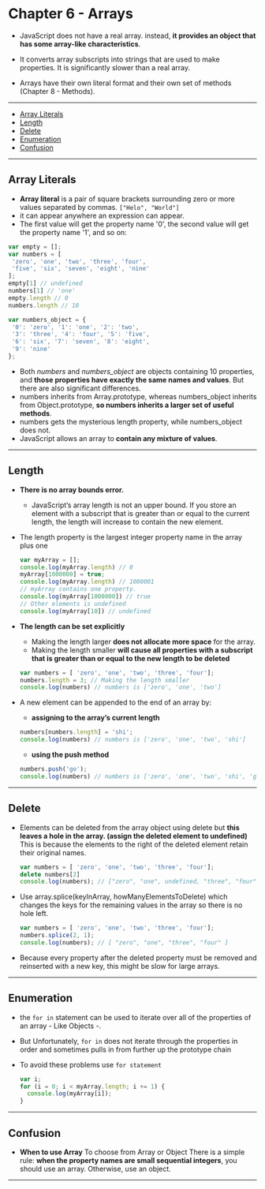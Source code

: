 # Chapter 6 - Arrays

- JavaScript does not have a real array. instead, **it provides an object that has some array-like characteristics**.

- It converts array subscripts into strings that are used to make properties. It is significantly slower than a real array.

- Arrays have their own literal format and their own set of methods (Chapter 8 - Methods).

---

- [Array Literals](#Array-Literals)
- [Length](#Length)
- [Delete](#delete)
- [Enumeration](#enumeration)
- [Confusion](#confusion)

---

## Array Literals

- **Array literal** is a pair of square brackets surrounding zero or more values separated by commas. `["Helo", "World"]`
- it can appear anywhere an expression can appear. 
- The first value will get the property name '0', the second value will get the property name '1', and so on:

```js
var empty = [];
var numbers = [
 'zero', 'one', 'two', 'three', 'four',
 'five', 'six', 'seven', 'eight', 'nine'
];
empty[1] // undefined
numbers[1] // 'one'
empty.length // 0
numbers.length // 10

var numbers_object = {
 '0': 'zero', '1': 'one', '2': 'two',
 '3': 'three', '4': 'four', '5': 'five',
 '6': 'six', '7': 'seven', '8': 'eight',
 '9': 'nine'
};
```

- Both *numbers* and *numbers_object* are objects containing 10 properties, and **those properties have exactly the same names and values**. But there are also significant differences.
- numbers inherits from Array.prototype, whereas numbers_object inherits from Object.prototype, **so numbers inherits a larger set of useful methods**.
- numbers gets the mysterious length property, while numbers_object does not.
- JavaScript allows an array to **contain any mixture of values**.

---

## Length

- **There is no array bounds error.**
  - JavaScript’s array length is not an upper bound. If you store an element with a subscript that is greater than or equal to the current length, the length will increase to contain the new element.
- The length property is the largest integer property name in the array plus one

  ```js
  var myArray = [];
  console.log(myArray.length) // 0
  myArray[1000000] = true;
  console.log(myArray.length) // 1000001
  // myArray contains one property.
  console.log(myArray[1000000]) // true
  // Other elements is undefined
  console.log(myArray[10]) // undefined
  ```

- **The length can be set explicitly**
  - Making the length larger **does not allocate more space** for the array.
  - Making the length smaller **will cause all properties with a subscript that is greater than or equal to the new length to be deleted**

  ```js
  var numbers = [ 'zero', 'one', 'two', 'three', 'four'];
  numbers.length = 3; // Making the length smaller
  console.log(numbers) // numbers is ['zero', 'one', 'two']
  ```

- A new element can be appended to the end of an array by:
  - **assigning to the array’s current length**

  ```js
  numbers[numbers.length] = 'shi';
  console.log(numbers) // numbers is ['zero', 'one', 'two', 'shi']
  ```

  - **using the push method**
  
  ```js
  numbers.push('go');
  console.log(numbers) // numbers is ['zero', 'one', 'two', 'shi', 'go']
  ```

---

## Delete

- Elements can be deleted from the array object using delete but **this leaves a hole in the array. (assign the deleted element to undefined)** This is because the elements to the right of the deleted element retain their original names.

  ```js
  var numbers = [ 'zero', 'one', 'two', 'three', 'four'];
  delete numbers[2]
  console.log(numbers); // ["zero", "one", undefined, "three", "four"]
  ```

- Use array.splice(keyInArray, howManyElementsToDelete) which changes the keys for the remaining values in the array so there is no hole left.

  ```js
  var numbers = [ 'zero', 'one', 'two', 'three', 'four'];
  numbers.splice(2, 1);
  console.log(numbers); // [ "zero", "one", "three", "four" ]
  ```

- Because every property after the deleted property must be removed and reinserted with a new key, this might be slow for large arrays.

---

## Enumeration

- the `for in` statement can be used to iterate over all of the properties of an array - Like Objects -.
- But Unfortunately, `for in` does not iterate through the properties in order and sometimes pulls in from further up the prototype chain
- To avoid these problems use `for statement`
  
  ```js
  var i;
  for (i = 0; i < myArray.length; i += 1) {
    console.log(myArray[i]);
  }
  ```

---

## Confusion

- **When to use Array**
To choose from Array or Object There is a simple rule: **when the property names are small sequential integers**, you should use an array. Otherwise, use an object.

---
